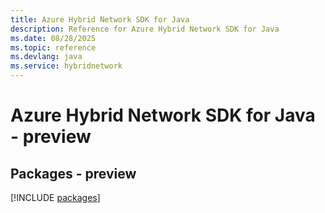 ```yaml
---
title: Azure Hybrid Network SDK for Java
description: Reference for Azure Hybrid Network SDK for Java
ms.date: 08/28/2025
ms.topic: reference
ms.devlang: java
ms.service: hybridnetwork
---
```

# Azure Hybrid Network SDK for Java - preview
## Packages - preview
[!INCLUDE [packages](hybrid-network-index.md)]